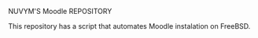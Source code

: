 NUVYM'S Moodle REPOSITORY

This repository has a script that automates Moodle instalation on FreeBSD.
